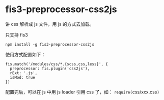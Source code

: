 fis3-preprocessor-css2js
===============
讲 css 解析成 js 文件，用 js 的方式去加载。

只支持 fis3

```
npm install -g fis3-preprocessor-css2js
```

使用方式配置如下：

```
fis.match('/modules/css/*.{scss,css,less}', {
  preprocessor: fis.plugin('css2js'),
  rExt: '.js',
  isMod: true
})
```

配置完后，可以在 js 中用 js loader 引用 css 了，如： `require(`css/xxx.css`)` 
